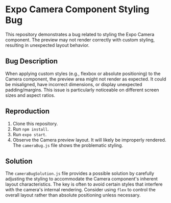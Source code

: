 # Expo Camera Component Styling Bug

This repository demonstrates a bug related to styling the Expo Camera component.  The preview may not render correctly with custom styling, resulting in unexpected layout behavior.

## Bug Description

When applying custom styles (e.g., flexbox or absolute positioning) to the Camera component, the preview area might not render as expected. It could be misaligned, have incorrect dimensions, or display unexpected padding/margins. This issue is particularly noticeable on different screen sizes and aspect ratios.

## Reproduction

1. Clone this repository.
2. Run `npm install`.
3. Run `expo start`.
4. Observe the Camera preview layout.  It will likely be improperly rendered.  The `cameraBug.js` file shows the problematic styling.

## Solution

The `cameraBugSolution.js` file provides a possible solution by carefully adjusting the styling to accommodate the Camera component's inherent layout characteristics.  The key is often to avoid certain styles that interfere with the camera's internal rendering.  Consider using `flex` to control the overall layout rather than absolute positioning unless necessary.